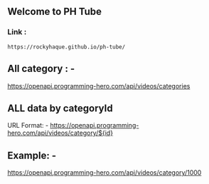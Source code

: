 ## Welcome to PH Tube

### Link : 
```
https://rockyhaque.github.io/ph-tube/
```

## All category : -
https://openapi.programming-hero.com/api/videos/categories


## ALL data by categoryId
URL Format: - 
https://openapi.programming-hero.com/api/videos/category/${id}


## Example: - 
https://openapi.programming-hero.com/api/videos/category/1000